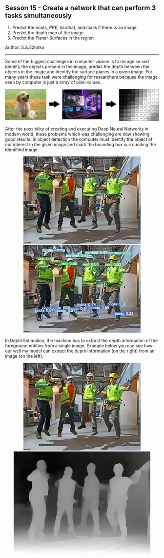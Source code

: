 ## Sesson 15 - Create a network that can perform 3 tasks simultaneously
1.  Predict the boots, PPE, hardhat, and mask if there is an image
2.  Predict the depth map of the image
3.  Predict the Planar Surfaces in the region

Author: S.A.Ezhirko
**********************************************************************************************************************

Some of the biggest challenges in computer vission is to recognise and identify the objects present in the image, predict the depth between the objects in the image and identify the surface planes in a given image. For many years these task were challenging for researchers because the image seen by computer is just a array of pixel values.

![](Images/Image1.jpg)

After the possibility of creating and executing Deep Neural Networks in modern world, these problems which was challenging are now showing good results. In object detection the computer must identify the object of our interest in the given image and mark the bounding box surrounding the identified image.

<p align="center">
  <img src="Images/Q44.jpg">
  <img src="Images/Q44_BB.jpg">
</p>

In Depth Estimation, the machine has to extract the depth information of the foreground entities from a single image. Example below you can see how our well my model can extract the depth information (on the right) from an image (on the left).

<p align="center">
  <img src="Images/Q44.jpg">
  <img src="Images/Q44_Depth.png">
</p>

